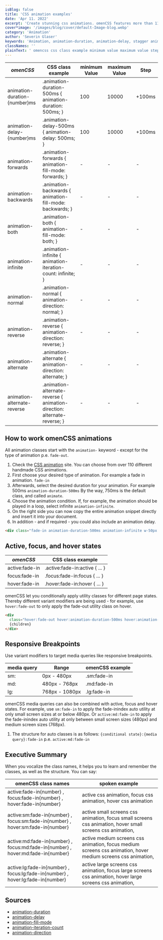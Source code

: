 ```yaml
---
isBlog: false
title: 'CSS animation examples'
date: 'Apr 11. 2022'
excerpt: 'Create stunning css animations. omenCSS features more than 110 handcrafted animations.'
cover*image: '/images/blog/cover/default-Image-blog.webp'
category: 'Animation'
author: 'Severin Glaser'
keywords: 'Animation, animation-duration, animation-delay, stagger animation, css animation'
classNames: ''
plainText: ' omencss css class example minimum value maximum value step animation-duration number ms animation-duration-500ms animation-duration: 500ms; 100 10000 +100ms animation-delay number ms animation-delay-500ms animation-delay: 500ms; 100 10000 +100ms animation-forwards animation-forwards animation-fill-mode: forwards; animation-backwards animation-backwards animation-fill-mode: backwards; animation-both animation-both animation-fill-mode: both; animation-infinite animation-infinite animation-iteration-count: infinite; animation-normal animation-normal animation-direction: normal; animation-reverse animation-reverse animation-direction: reverse; animation-alternate animation-alternate animation-direction: alternate; animation-alternate-reverse animation-alternate-reverse animation-direction: alternate-reverse; how to work omencss animations all animation classes start with the `animation-` keyword except for the type of animation p e `fade-out` 1 check the css animation examples animation site you can choose from over 110 different handmade css animations 2 first choose your desired type of animation for example a fade in animation `fade-in` 3 afterwards select the desired duration for your animation for example 500ms `animation-duration-500ms` by the way 750ms is the default class and called `animate` 4 choose the animation condition if for example the animation should be played in a loop select infinite `animation-infinite` 5 on the right side you can now copy the entire animation snippet directly and insert it into your document 6 in addition and if required you could also include an animation delay  active focus and hover states omencss css class example active:fade-in active :fade-in:active focus:fade-in focus :fade-in:focus hover:fade-in hover :fade-in:hover omencss let you conditionally apply utility classes for different page states thereby different variant modifiers are being used for example use `hover:fade-out` to only apply the fade-out utility class on hover  responsive breakpoints use variant modifiers to target media queries like responsive breakpoints media query range omencss example sm: 0px 480px sm:fade-in md: 480px 768px md:fade-in lg: 768px 1080px lg:fade-in omencss media queries can also be combined with active focus and hover states for example use `sm:fade-in` to apply the fade-inindex auto utility at only small screen sizes at or below 480px or `active:md:fade-in` to apply the fade-inindex auto utility at only between small screen sizes 480px and medium screen sizes 768px 1 the structure for auto classes is as follows: ` conditional state : media query :fade-in` p e `active:md:fade-in` executive summary when you vocalize the class names it helps you to learn and remember the classes as well as the structure you can say: omencss class names spoken example active:fade-in number focus:fade-in number hover:fade-in number active css animation focus css animation hover css animation active:sm:fade-in number focus:sm:fade-in number hover:sm:fade-in number active small screens css animation focus small screens css animation hover small screens css animation active:md:fade-in number focus:md:fade-in number hover:md:fade-in number active medium screens css animation focus medium screens css animation hover medium screens css animation active:lg:fade-in number focus:lg:fade-in number hover:lg:fade-in number active large screens css animation focus large screens css animation hover large screens css animation sources animation-duration https: developer mozilla org en-us docs web css animation-duration animation-delay https: developer mozilla org en-us docs web css animation-delay animation-fill-mode https: developer mozilla org en-us docs web css animation-fill-mode animation-iteration-count https: developer mozilla org en-us docs web css animation-iteration-count animation-direction https: developer mozilla org en-us docs web css animation-direction '
---
```


| _omenCSS_                     | CSS class example                                                        | minimum Value | maximum Value | Step   |
| ----------------------------- | ------------------------------------------------------------------------ | ------------- | ------------- | ------ |
| animation-duration-{number}ms | .animation-duration-500ms { animation-duration: 500ms; }                 | 100           | 10000         | +100ms |
| animation-delay-{number}ms    | .animation-delay-500ms { animation-delay: 500ms; }                       | 100           | 10000         | +100ms |
| animation-forwards            | .animation-forwards { animation-fill-mode: forwards; }                   | -             | -             | -      |
| animation-backwards           | .animation-backwards { animation-fill-mode: backwards; }                 | -             | -             | -      |
| animation-both                | .animation-both { animation-fill-mode: both; }                           | -             | -             | -      |
| animation-infinite            | .animation-infinite { animation-iteration-count: infinite; }             | -             | -             | -      |
| animation-normal              | .animation-normal { animation-direction: normal; }                       | -             | -             | -      |
| animation-reverse             | .animation-reverse { animation-direction: reverse; }                     | -             | -             | -      |
| animation-alternate           | .animation-alternate { animation-direction: alternate; }                 | -             | -             | -      |
| animation-alternate-reverse   | .animation-alternate-reverse { animation-direction: alternate-reverse; } | -             | -             | -      |

## How to work omenCSS animations

All animation classes start with the `animation-` keyword - except for the type of animation p.e. `fade-out`.

1. Check the [CSS animation](/examples/animation) site. You can choose from over 110 different handmade CSS animations.
2. First choose your desired type of animation. For example a fade in animation. `fade-in`
3. Afterwards, select the desired duration for your animation. For example 500ms `animation-duration-500ms` By the way, 750ms is the default class, and called `animate`.
4. Choose the animation condition. If, for example, the animation should be played in a loop, select infinite `animation-infinite`.
5. On the right side you can now copy the entire animation snippet directly and insert it into your document.
6. In addition - and if required - you could also include an animation delay.

```html
<div class="fade-in animation-duration-500ms animation-infinite w-50px h-50px bg-purple rounded-10px">first</div>
```

## Active, focus, and hover states

| _omenCSS_      | CSS class example               |
| -------------- | ------------------------------- |
| active:fade-in | .active\:fade-in:active { ... } |
| focus:fade-in  | .focus\:fade-in:focus { ... }   |
| hover:fade-in  | .hover\:fade-in:hover { ... }   |

omenCSS let you conditionally apply utility classes for different page states. Thereby different variant modifiers are being used - for example, use `hover:fade-out` to only apply the fade-out utility class on hover.

```html
<div
  class="hover:fade-out hover:animation-duration-500ms hover:animation-forwards w-50px h-50px bg-purple rounded-10px">
  {children}
</div>
```

## Responsive Breakpoints

Use variant modifiers to target media queries like responsive breakpoints.

| media query | Range          | omenCSS example |
| ----------- | -------------- | --------------- |
| sm:         | 0px - 480px    | .sm:fade-in     |
| md:         | 480px - 768px  | .md:fade-in     |
| lg:         | 768px - 1080px | .lg:fade-in     |

omenCSS media queries can also be combined with active, focus and hover states. For example, use `sm:fade-in` to apply the fade-inindex auto utility at only small screen sizes at or below 480px. Or `active:md:fade-in` to apply the fade-inindex auto utility at only between small screen sizes (480px) and medium screen sizes (768px).

1. The structure for auto classes is as follows: `{conditional state}:{media query}:fade-in` p.e. `active:md:fade-in`

## Executive Summary

When you vocalize the class names, it helps you to learn and remember the classes, as well as the structure. You can say:

| omenCSS class names                                                             | spoken example                                                                                               |
| ------------------------------------------------------------------------------- | ------------------------------------------------------------------------------------------------------------ |
| active:fade-in{number} , focus:fade-in{number} , hover:fade-in{number}          | active css animation, focus css animation, hover css animation                                               |
| active:sm:fade-in{number} , focus:sm:fade-in{number} , hover:sm:fade-in{number} | active small screens css animation, focus small screens css animation, hover small screens css animation,    |
| active:md:fade-in{number} , focus:md:fade-in{number} , hover:md:fade-in{number} | active medium screens css animation, focus medium screens css animation, hover medium screens css animation, |
| active:lg:fade-in{number} , focus:lg:fade-in{number} , hover:lg:fade-in{number} | active large screens css animation, focus large screens css animation, hover large screens css animation,    |

## Sources

- [animation-duration](https://developer.mozilla.org/en-US/docs/Web/CSS/animation-duration)
- [animation-delay](https://developer.mozilla.org/en-US/docs/Web/CSS/animation-delay)
- [animation-fill-mode](https://developer.mozilla.org/en-US/docs/Web/CSS/animation-fill-mode)
- [animation-iteration-count](https://developer.mozilla.org/en-US/docs/Web/CSS/animation-iteration-count)
- [animation-direction](https://developer.mozilla.org/en-US/docs/Web/CSS/animation-direction)
